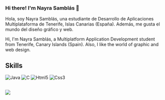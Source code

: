 ### Hi there! I'm Nayra Samblás 👋

Hola, soy Nayra Samblás, una estudiante de Desarrollo de Aplicaciones Multiplataforma de Tenerife, Islas Canarias (España). Además, me gusta el mundo del diseño gráfico y web. 

Hi, I'm Nayra Samblás, a Multiplatform Application Development student from Tenerife, Canary Islands (Spain). Also, I like the world of graphic and web design. 
<!--
**Nayrasg/Nayrasg** is a ✨ _special_ ✨ repository because its `README.md` (this file) appears on your GitHub profile.

Here are some ideas to get you started:

- 🔭 I’m currently working on ...
- 🌱 I’m currently learning ...
- 👯 I’m looking to collaborate on ...
- 🤔 I’m looking for help with ...
- 💬 Ask me about ...
- 📫 How to reach me: ...
- 😄 Pronouns: ...
- ⚡ Fun fact: ...
-->
## Skills

![Java](https://img.shields.io/badge/Java-blue?style=for-the-badge&logo=java&logoColor=white&labelColor=101010)
![C](https://img.shields.io/badge/C-9cf?style=for-the-badge&logo=c&logoColor=white&labelColor=101010)
![Html5](https://img.shields.io/badge/Html5-blue?style=for-the-badge&logo=html5&logoColor=white&labelColor=101010)
![Css3](https://img.shields.io/badge/Css3-9cf?style=for-the-badge&logo=css3&logoColor=white&labelColor=101010)<br>
<br>

<img src="https://github-readme-stats.vercel.app/api/top-langs/?username=Nayrasg&amp;theme=light&amp;hide_langs_below=1">
